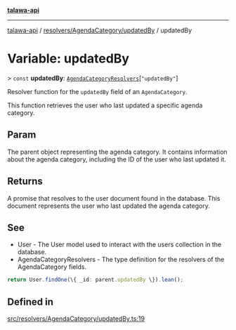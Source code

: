 [**talawa-api**](../../../../README.md)

***

[talawa-api](../../../../modules.md) / [resolvers/AgendaCategory/updatedBy](../README.md) / updatedBy

# Variable: updatedBy

\> `const` **updatedBy**: [`AgendaCategoryResolvers`](../../../../types/generatedGraphQLTypes/type-aliases/AgendaCategoryResolvers.md)\[`"updatedBy"`\]

Resolver function for the `updatedBy` field of an `AgendaCategory`.

This function retrieves the user who last updated a specific agenda category.

## Param

The parent object representing the agenda category. It contains information about the agenda category, including the ID of the user who last updated it.

## Returns

A promise that resolves to the user document found in the database. This document represents the user who last updated the agenda category.

## See

 - User - The User model used to interact with the users collection in the database.
 - AgendaCategoryResolvers - The type definition for the resolvers of the AgendaCategory fields.

```typescript
return User.findOne(\{ _id: parent.updatedBy \}).lean();
```

## Defined in

[src/resolvers/AgendaCategory/updatedBy.ts:19](https://github.com/PalisadoesFoundation/talawa-api/blob/4b5c74fd36bcfc2e36f3a06b67d517e865c188be/src/resolvers/AgendaCategory/updatedBy.ts#L19)
